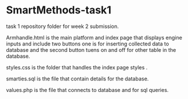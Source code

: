 # SmartMethods-task1
task 1 repository folder for week 2 submission.

Armhandle.html is the main platform and index page that displays engine inputs and include two buttons one is for inserting collected data to database and the second button tuens on and off for other table in the database.

styles.css is the folder that handles the index page styles .

smarties.sql is the file that contain details for the database.

values.php is the file that connects to database and for sql queries.

